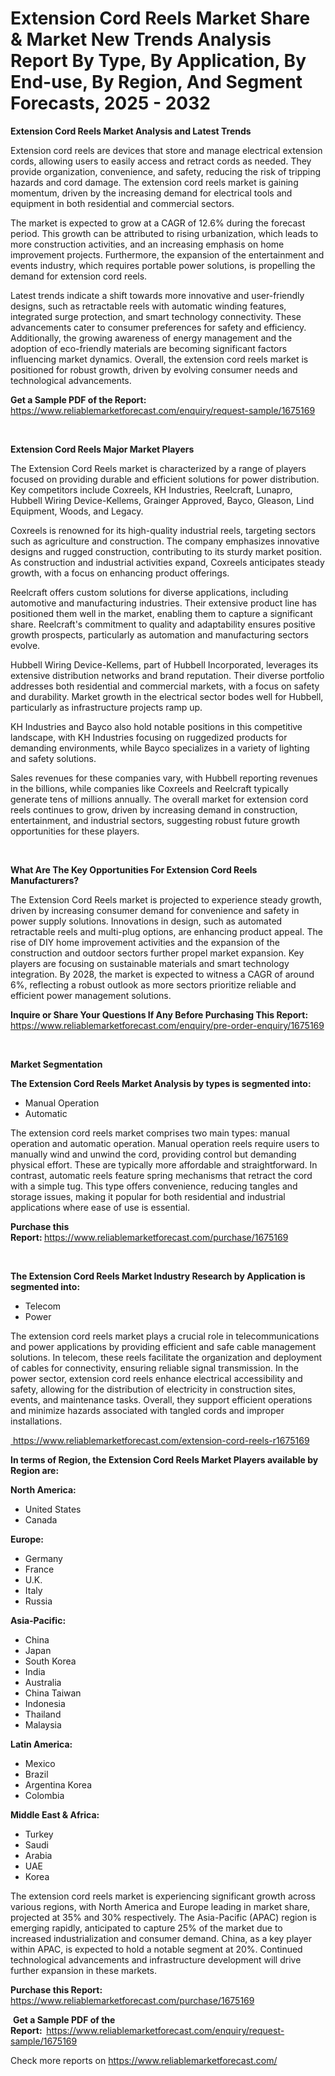 <p><h1>Extension Cord Reels Market Share & Market New Trends Analysis Report By Type, By Application, By End-use, By Region, And Segment Forecasts, 2025 - 2032</h1></p><p><strong>Extension Cord Reels Market Analysis and Latest Trends</strong></p>
<p><p>Extension cord reels are devices that store and manage electrical extension cords, allowing users to easily access and retract cords as needed. They provide organization, convenience, and safety, reducing the risk of tripping hazards and cord damage. The extension cord reels market is gaining momentum, driven by the increasing demand for electrical tools and equipment in both residential and commercial sectors.</p><p>The market is expected to grow at a CAGR of 12.6% during the forecast period. This growth can be attributed to rising urbanization, which leads to more construction activities, and an increasing emphasis on home improvement projects. Furthermore, the expansion of the entertainment and events industry, which requires portable power solutions, is propelling the demand for extension cord reels.</p><p>Latest trends indicate a shift towards more innovative and user-friendly designs, such as retractable reels with automatic winding features, integrated surge protection, and smart technology connectivity. These advancements cater to consumer preferences for safety and efficiency. Additionally, the growing awareness of energy management and the adoption of eco-friendly materials are becoming significant factors influencing market dynamics. Overall, the extension cord reels market is positioned for robust growth, driven by evolving consumer needs and technological advancements.</p></p>
<p><strong>Get a Sample PDF of the Report:&nbsp;</strong> <a href="https://www.reliablemarketforecast.com/enquiry/request-sample/1675169?utm_campaign=3120&utm_medium=2&utm_source=Github&utm_content=ia&utm_term=25032025&utm_id=extension-cord-reels">https://www.reliablemarketforecast.com/enquiry/request-sample/1675169</a></p>
<p>&nbsp;</p>
<p><strong>Extension Cord Reels Major Market Players</strong></p>
<p><p>The Extension Cord Reels market is characterized by a range of players focused on providing durable and efficient solutions for power distribution. Key competitors include Coxreels, KH Industries, Reelcraft, Lunapro, Hubbell Wiring Device-Kellems, Grainger Approved, Bayco, Gleason, Lind Equipment, Woods, and Legacy.</p><p>Coxreels is renowned for its high-quality industrial reels, targeting sectors such as agriculture and construction. The company emphasizes innovative designs and rugged construction, contributing to its sturdy market position. As construction and industrial activities expand, Coxreels anticipates steady growth, with a focus on enhancing product offerings.</p><p>Reelcraft offers custom solutions for diverse applications, including automotive and manufacturing industries. Their extensive product line has positioned them well in the market, enabling them to capture a significant share. Reelcraft's commitment to quality and adaptability ensures positive growth prospects, particularly as automation and manufacturing sectors evolve.</p><p>Hubbell Wiring Device-Kellems, part of Hubbell Incorporated, leverages its extensive distribution networks and brand reputation. Their diverse portfolio addresses both residential and commercial markets, with a focus on safety and durability. Market growth in the electrical sector bodes well for Hubbell, particularly as infrastructure projects ramp up.</p><p>KH Industries and Bayco also hold notable positions in this competitive landscape, with KH Industries focusing on ruggedized products for demanding environments, while Bayco specializes in a variety of lighting and safety solutions.</p><p>Sales revenues for these companies vary, with Hubbell reporting revenues in the billions, while companies like Coxreels and Reelcraft typically generate tens of millions annually. The overall market for extension cord reels continues to grow, driven by increasing demand in construction, entertainment, and industrial sectors, suggesting robust future growth opportunities for these players.</p></p>
<p>&nbsp;</p>
<p><strong>What Are The Key Opportunities For Extension Cord Reels Manufacturers?</strong></p>
<p><p>The Extension Cord Reels market is projected to experience steady growth, driven by increasing consumer demand for convenience and safety in power supply solutions. Innovations in design, such as automated retractable reels and multi-plug options, are enhancing product appeal. The rise of DIY home improvement activities and the expansion of the construction and outdoor sectors further propel market expansion. Key players are focusing on sustainable materials and smart technology integration. By 2028, the market is expected to witness a CAGR of around 6%, reflecting a robust outlook as more sectors prioritize reliable and efficient power management solutions.</p></p>
<p><strong>Inquire or Share Your Questions If Any Before Purchasing This Report:</strong> <a href="https://www.reliablemarketforecast.com/enquiry/pre-order-enquiry/1675169?utm_campaign=3120&utm_medium=2&utm_source=Github&utm_content=ia&utm_term=25032025&utm_id=extension-cord-reels">https://www.reliablemarketforecast.com/enquiry/pre-order-enquiry/1675169</a></p>
<p>&nbsp;</p>
<p><strong>Market Segmentation</strong></p>
<p><strong>The Extension Cord Reels Market Analysis by types is segmented into:</strong></p>
<p><ul><li>Manual Operation</li><li>Automatic</li></ul></p>
<p><p>The extension cord reels market comprises two main types: manual operation and automatic operation. Manual operation reels require users to manually wind and unwind the cord, providing control but demanding physical effort. These are typically more affordable and straightforward. In contrast, automatic reels feature spring mechanisms that retract the cord with a simple tug. This type offers convenience, reducing tangles and storage issues, making it popular for both residential and industrial applications where ease of use is essential.</p></p>
<p><strong>Purchase this Report:&nbsp;</strong><a href="https://www.reliablemarketforecast.com/purchase/1675169?utm_campaign=3120&utm_medium=2&utm_source=Github&utm_content=ia&utm_term=25032025&utm_id=extension-cord-reels">https://www.reliablemarketforecast.com/purchase/1675169</a></p>
<p>&nbsp;</p>
<p><strong>The Extension Cord Reels Market Industry Research by Application is segmented into:</strong></p>
<p><ul><li>Telecom</li><li>Power</li></ul></p>
<p><p>The extension cord reels market plays a crucial role in telecommunications and power applications by providing efficient and safe cable management solutions. In telecom, these reels facilitate the organization and deployment of cables for connectivity, ensuring reliable signal transmission. In the power sector, extension cord reels enhance electrical accessibility and safety, allowing for the distribution of electricity in construction sites, events, and maintenance tasks. Overall, they support efficient operations and minimize hazards associated with tangled cords and improper installations.</p></p>
<p><a href="https://www.reliablemarketforecast.com/extension-cord-reels-r1675169?utm_campaign=3120&utm_medium=2&utm_source=Github&utm_content=ia&utm_term=25032025&utm_id=extension-cord-reels">&nbsp;https://www.reliablemarketforecast.com/extension-cord-reels-r1675169</a></p>
<p><strong>In terms of Region, the Extension Cord Reels Market Players available by Region are:</strong></p>
<p>
    <p> <strong> North America: </strong>
        <ul>
            <li>United States</li>
            <li>Canada</li>
        </ul>
        </p> 
    <p> <strong> Europe: </strong>
        <ul>
            <li>Germany</li>
            <li>France</li>
            <li>U.K.</li>
            <li>Italy</li>
            <li>Russia</li>
        </ul>
        </p> 
    <p> <strong> Asia-Pacific: </strong>
        <ul>
            <li>China</li>
            <li>Japan</li>
            <li>South Korea</li>
            <li>India</li>
            <li>Australia</li>
            <li>China Taiwan</li>
            <li>Indonesia</li>
            <li>Thailand</li>
            <li>Malaysia</li>
        </ul>
        </p> 
    <p> <strong> Latin America: </strong>
        <ul>
            <li>Mexico</li>
            <li>Brazil</li>
            <li>Argentina Korea</li>
            <li>Colombia</li>
        </ul>
        </p> 
    <p> <strong> Middle East & Africa: </strong>
        <ul>
            <li>Turkey</li>
            <li>Saudi</li>
            <li>Arabia</li>
            <li>UAE</li>
            <li>Korea</li>
        </ul>
    </p>
    </p>
<p><p>The extension cord reels market is experiencing significant growth across various regions, with North America and Europe leading in market share, projected at 35% and 30% respectively. The Asia-Pacific (APAC) region is emerging rapidly, anticipated to capture 25% of the market due to increased industrialization and consumer demand. China, as a key player within APAC, is expected to hold a notable segment at 20%. Continued technological advancements and infrastructure development will drive further expansion in these markets.</p></p>
<p><strong>Purchase this Report: </strong><a href="https://www.reliablemarketforecast.com/purchase/1675169?utm_campaign=3120&utm_medium=2&utm_source=Github&utm_content=ia&utm_term=25032025&utm_id=extension-cord-reels">https://www.reliablemarketforecast.com/purchase/1675169</a></p>
<p>&nbsp;<strong>Get a Sample PDF of the Report:&nbsp;&nbsp;</strong><a href="https://www.reliablemarketforecast.com/enquiry/request-sample/1675169?utm_campaign=3120&utm_medium=2&utm_source=Github&utm_content=ia&utm_term=25032025&utm_id=extension-cord-reels">https://www.reliablemarketforecast.com/enquiry/request-sample/1675169</a></p>
<p><strong></strong></p>
<p>Check more reports on <a href="https://www.reliablemarketforecast.com/?utm_campaign=3120&utm_medium=2&utm_source=Github&utm_content=ia&utm_term=25032025&utm_id=extension-cord-reels">https://www.reliablemarketforecast.com/</a></p>